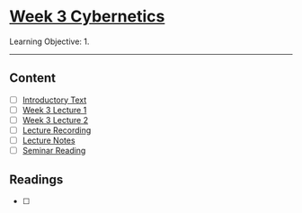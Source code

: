 # [Week 3 Cybernetics](https://canvas.sussex.ac.uk/courses/31028/pages/week-3-cybernetics-and-negative-feedback-2?module_item_id=1496358)
Learning Objective:
1. 

---

## Content
- [ ] [Introductory Text]()
- [ ] [Week 3 Lecture 1]()
- [ ] [Week 3 Lecture 2]()
- [ ] [Lecture Recording]()
- [ ] [Lecture Notes]()
- [ ] [Seminar Reading]()

## Readings
- [ ] 

